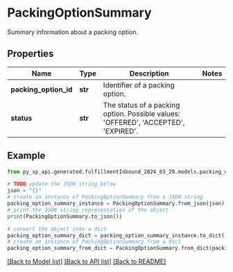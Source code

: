 # PackingOptionSummary

Summary information about a packing option.

## Properties

Name | Type | Description | Notes
------------ | ------------- | ------------- | -------------
**packing_option_id** | **str** | Identifier of a packing option. | 
**status** | **str** | The status of a packing option. Possible values: &#39;OFFERED&#39;, &#39;ACCEPTED&#39;, &#39;EXPIRED&#39;. | 

## Example

```python
from py_sp_api.generated.fulfillmentInbound_2024_03_20.models.packing_option_summary import PackingOptionSummary

# TODO update the JSON string below
json = "{}"
# create an instance of PackingOptionSummary from a JSON string
packing_option_summary_instance = PackingOptionSummary.from_json(json)
# print the JSON string representation of the object
print(PackingOptionSummary.to_json())

# convert the object into a dict
packing_option_summary_dict = packing_option_summary_instance.to_dict()
# create an instance of PackingOptionSummary from a dict
packing_option_summary_from_dict = PackingOptionSummary.from_dict(packing_option_summary_dict)
```
[[Back to Model list]](../README.md#documentation-for-models) [[Back to API list]](../README.md#documentation-for-api-endpoints) [[Back to README]](../README.md)


